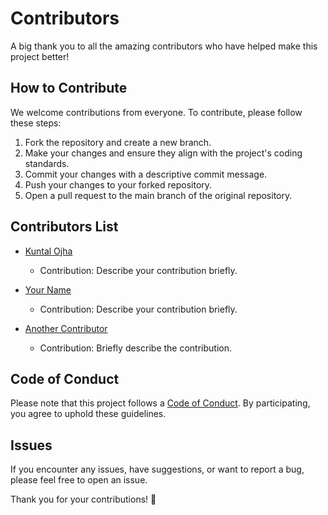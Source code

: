 # Contributors

A big thank you to all the amazing contributors who have helped make this project better!

## How to Contribute

We welcome contributions from everyone. To contribute, please follow these steps:

1. Fork the repository and create a new branch.
2. Make your changes and ensure they align with the project's coding standards.
3. Commit your changes with a descriptive commit message.
4. Push your changes to your forked repository.
5. Open a pull request to the main branch of the original repository.

## Contributors List

- [Kuntal Ojha](https://github.com/kuntalojha)
  - Contribution: Describe your contribution briefly.



  
- [Your Name](https://github.com/your-username)
  - Contribution: Describe your contribution briefly.
- [Another Contributor](https://github.com/another-username)
  - Contribution: Briefly describe the contribution.

## Code of Conduct

Please note that this project follows a [Code of Conduct](CODE_OF_CONDUCT.md). By participating, you agree to uphold these guidelines.

## Issues

If you encounter any issues, have suggestions, or want to report a bug, please feel free to open an issue.

Thank you for your contributions! 🚀
